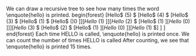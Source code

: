 We can draw a recursive tree to see how many times the word \enquote{hello} is printed.
begin{forest}
[Hello$ (5) $
		[Hello$ (4) $
				[Hello$ (3) $
						[Hello$ (1) $
								[Hello$ ()0 $]
							]
							[Hello$ (1) $]
					]
					[Hello$ (2) $
						[Hello$ (1) $]
							[Hello$ (0) $]
					]
			]
			[Hello$ (3) $
				[Hello$ (2) $
						[Hello$ (1) $]
							[Hello$ (0) $]
					]
					[Hello$ (1) $]
]
]
end{forest}
Each time HELLO is called, \enquote{hello} is printed once. We can count the number of times HELLO is called
After counting, we see that \enquote{hello} is printed 15 times.
